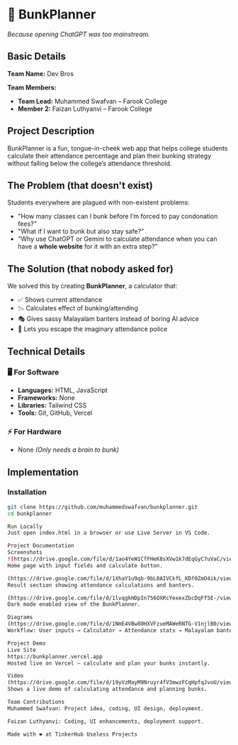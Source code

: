 # 🎯 BunkPlanner  
*Because opening ChatGPT was too mainstream.*  

## Basic Details  
**Team Name:** Dev Bros  

**Team Members:**  
- **Team Lead:** Muhammed Swafvan – Farook College  
- **Member 2:** Faizan Luthyanvi – Farook College  

## Project Description  
BunkPlanner is a fun, tongue-in-cheek web app that helps college students calculate their attendance percentage and plan their bunking strategy without falling below the college’s attendance threshold.  

## The Problem (that doesn't exist)  
Students everywhere are plagued with non-existent problems:  
- "How many classes can I bunk before I’m forced to pay condonation fees?"  
- "What if I want to bunk but also stay safe?"  
- "Why use ChatGPT or Gemini to calculate attendance when you can have a **whole website** for it with an extra step?"  

## The Solution (that nobody asked for)  
We solved this by creating **BunkPlanner**, a calculator that:  
- ✅ Shows current attendance  
- 📉 Calculates effect of bunking/attending  
- 🎭 Gives sassy Malayalam banters instead of boring AI advice  
- 🚨 Lets you escape the imaginary attendance police  

## Technical Details  

### 🖥️ For Software  
- **Languages:** HTML, JavaScript  
- **Frameworks:** None  
- **Libraries:** Tailwind CSS  
- **Tools:** Git, GitHub, Vercel  

### ⚡ For Hardware  
- None *(Only needs a brain to bunk)*  

## Implementation  

### Installation  
```bash
git clone https://github.com/muhammedswafvan/bunkplanner.git
cd bunkplanner

Run Locally
Just open index.html in a browser or use Live Server in VS Code.

Project Documentation
Screenshots
!(https://drive.google.com/file/d/1ao4YeW1CfFHeK8sXVw1k7dEqGyC7uVaC/view?usp=sharing)
Home page with input fields and calculate button.

(https://drive.google.com/file/d/1XhaY1u9qb-9bL0AIVCkfL_KDf0ZmO4ik/view?usp=sharing)
Result section showing attendance calculations and banters.

(https://drive.google.com/file/d/1lvqgkHDpIn756OXRcYexexZbcDqFf5E-/view?usp=sharing)
Dark mode enabled view of the BunkPlanner.

Diagrams
(https://drive.google.com/file/d/1NmE4VBw80HXVFzueMAWeRNTG-V1njlB0/view?usp=sharing)
Workflow: User inputs → Calculator → Attendance stats → Malayalam banter.

Project Demo
Live Site
https://bunkplanner.vercel.app
Hosted live on Vercel – calculate and plan your bunks instantly.

Video
(https://drive.google.com/file/d/19yVzMayM9Nruyr4fV3mwzFCqHpfqJvoU/view?usp=sharing)
Shows a live demo of calculating attendance and planning bunks.

Team Contributions
Muhammed Swafvan: Project idea, coding, UI design, deployment.

Faizan Luthyanvi: Coding, UI enhancements, deployment support.

Made with ❤️ at TinkerHub Useless Projects
